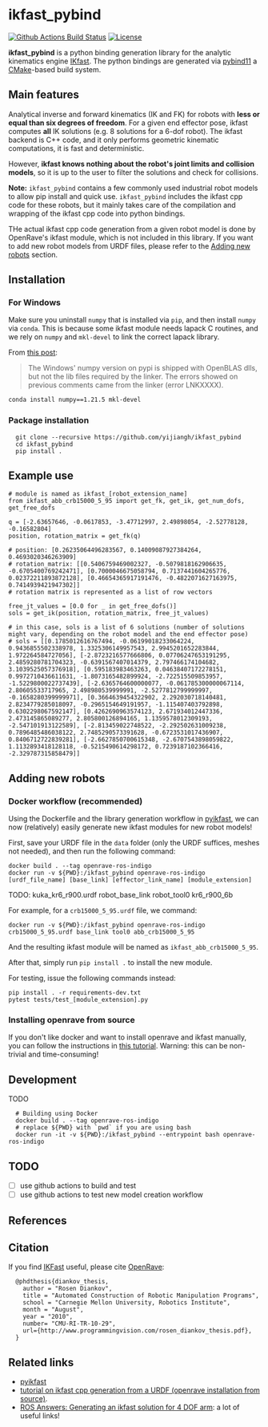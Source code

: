 
# ikfast_pybind

[![Github Actions Build Status](https://github.com/yijiangh/ikfast_pybind/workflows/build/badge.svg)](https://github.com/compas-dev/compas_fab/actions)
[![License](https://img.shields.io/github/license/yijiangh/ikfast_pybind.svg)](https://pypi.python.org/pypi/ikfast_pybind)

**ikfast_pybind** is a python binding generation library for the analytic kinematics engine [IKfast](http://openrave.org/docs/1.8.2/openravepy/ikfast/). 
The python bindings are generated via [pybind11](https://github.com/pybind/pybind11) a [CMake](https://cmake.org/)-based build system.

## Main features

Analytical inverse and forward kinematics (IK and FK) for robots with **less or equal than six degrees of freedom**. 
For a given end effector pose, ikfast computes **all** IK solutions (e.g. 8 solutions for a 6-dof robot).
The ikfast backend is C++ code, and it only performs geometric kinematic computations, it is fast and deterministic.

However, **ikfast knows nothing about the robot's joint limits and collision models**, so it is up to the user to filter the solutions and check for collisions.

**Note:** 
`ikfast_pybind` contains a few commonly used industrial robot models to allow pip install and quick use.
`ikfast_pybind` includes the ikfast cpp code for these robots, but it mainly takes care of the compilation and wrapping of the ikfast cpp code into python bindings.

THe actual ikfast cpp code generation from a given robot model is done by OpenRave's ikfast module, which is not included in this library.
If you want to add new robot models from URDF files, please refer to the [Adding new robots](#adding-new-robots) section.

## Installation

### For Windows

Make sure you uninstall `numpy` that is installed via `pip`, and then install `numpy` via `conda`.
This is because some ikfast module needs lapack C routines, and we rely on `numpy` and `mkl-devel` to link the correct lapack library.

From [this post](https://github.com/primme/primme/issues/37#issuecomment-692066436):
> The Windows' numpy version on pypi is shipped with OpenBLAS dlls, but not the lib files required by the linker. The errors showed on previous comments came from the linker (error LNKXXXX).

```bash
conda install numpy==1.21.5 mkl-devel
```

### Package installation

```
  git clone --recursive https://github.com/yijiangh/ikfast_pybind
  cd ikfast_pybind
  pip install .
```

## Example use

```
# module is named as ikfast_[robot_extension_name]
from ikfast_abb_crb15000_5_95 import get_fk, get_ik, get_num_dofs, get_free_dofs

q = [-2.63657646, -0.0617853, -3.47712997, 2.49898054, -2.52778128, -0.16582804]
position, rotation_matrix = get_fk(q)

# position: [0.26235064496283567, 0.14009087927384264, 0.4693020346263909]
# rotation_matrix: [[0.5406759469002327, -0.5079818162906635, -0.6705400769242471], [0.7000046675058794, 0.7137441604265776, 0.02372211893872128], [0.46654365917191476, -0.4822071627163975, 0.7414939421947302]]
# rotation matrix is represented as a list of row vectors

free_jt_values = [0.0 for _ in get_free_dofs()] 
sols = get_ik(position, rotation_matrix, free_jt_values)

# in this case, sols is a list of 6 solutions (number of solutions might vary, depending on the robot model and the end effector pose)
# sols = [[0.1785012616767494, -0.06199018233064224, 0.9436855502338978, 1.3325306149957543, 2.9945201652283844, 1.972264584727056], [-2.8723216577666806, 0.07706247653191295, 2.4859280781704323, -0.6391567407014379, 2.797466174104682, 3.1039525057376918], [0.595183983463263, 0.04638407172278151, 0.9972710436611631, -1.8073165482899924, -2.722515509853957, -1.5229800022737439], [-2.6365764600000077, -0.061785300000067114, 2.80605533717965, 2.498980539999991, -2.5277812799999997, -0.1658280399999971], [0.3664639454322902, 2.292030718140481, 2.8234779285018097, -0.2965154649191957, -1.115407403792898, 0.6302298067592147], [0.4262690963574123, 2.671934012447336, 2.473145865089277, 2.805800126894165, 1.1359578012309193, -2.547101913122589], [-2.813459022748522, -2.292502631009238, 0.7896485486038122, 2.7485290573391628, -0.6723531017436907, 0.8406712722839281], [-2.6627850700615348, -2.6707543898059822, 1.1132893418128118, -0.5215490614298172, 0.7239187102366416, -2.329787315858479]]
```

## Adding new robots

### Docker workflow (recommended)

Using the Dockerfile and the library generation workflow in [pyikfast](https://github.com/cyberbotics/pyikfast), we can now (relatively) easily generate new ikfast modules for new robot models!

First, save your URDF file in the `data` folder (only the URDF suffices, meshes not needed), and then run the following command:

```
docker build . --tag openrave-ros-indigo
docker run -v ${PWD}:/ikfast_pybind openrave-ros-indigo [urdf_file_name] [base_link] [effector_link_name] [module_extension]
```

TODO:
kuka_kr6_r900.urdf robot_base_link robot_tool0 kr6_r900_6b

For example, for a `crb15000_5_95.urdf` file, we command:

```
docker run -v ${PWD}:/ikfast_pybind openrave-ros-indigo crb15000_5_95.urdf base_link tool0 abb_crb15000_5_95
```
And the resulting ikfast module will be named as `ikfast_abb_crb15000_5_95`.

After that, simply run `pip install .` to install the new module.

For testing, issue the following commands instead:

```
pip install . -r requirements-dev.txt
pytest tests/test_[module_extension].py
```

### Installing openrave from source

If you don't like docker and want to install openrave and ikfast manually, you can follow the instructions in [this tutorial](http://docs.ros.org/kinetic/api/framefab_irb6600_support/html/doc/ikfast_tutorial.html).
Warning: this can be non-trivial and time-consuming!

## Development

TODO

```
  # Building using Docker
  docker build . --tag openrave-ros-indigo
  # replace ${PWD} with `pwd` if you are using bash
  docker run -it -v ${PWD}:/ikfast_pybind --entrypoint bash openrave-ros-indigo
```

## TODO

- [ ] use github actions to build and test
- [ ] use github actions to test new model creation workflow

## References

## Citation

If you find [IKFast](http://openrave.org/docs/0.8.2/openravepy/ikfast/) useful, 
please cite [OpenRave](http://openrave.org/):

```
  @phdthesis{diankov_thesis,
    author = "Rosen Diankov",
    title = "Automated Construction of Robotic Manipulation Programs",
    school = "Carnegie Mellon University, Robotics Institute",
    month = "August",
    year = "2010",
    number= "CMU-RI-TR-10-29",
    url={http://www.programmingvision.com/rosen_diankov_thesis.pdf},
  }
```

## Related links

- [pyikfast](https://github.com/cyberbotics/pyikfast)
- [tutorial on ikfast cpp generation from a URDF (openrave installation from source)](http://docs.ros.org/kinetic/api/framefab_irb6600_support/html/doc/ikfast_tutorial.html).
- [ROS Answers: Generating an ikfast solution for 4 DOF arm](https://answers.ros.org/question/263925/generating-an-ikfast-solution-for-4-dof-arm/): a lot of useful links!
